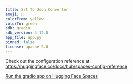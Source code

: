 ```yaml
---
title: Srt To Json Converter
emoji: 🏃
colorFrom: yellow
colorTo: green
sdk: gradio
sdk_version: 4.12.0
app_file: app.py
pinned: false
license: apache-2.0
---
```


Check out the configuration reference at https://huggingface.co/docs/hub/spaces-config-reference

[Run the gradio app on Hugging Face Spaces](https://huggingface.co/spaces/mikemoz/srt_to_json_converter)